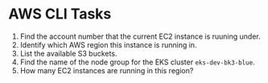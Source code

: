 # AWS CLI Tasks

1. Find the account number that the current EC2 instance is ruuning under.
2. Identify which AWS region this instance is running in.
3. List the available S3 buckets.
4. Find the name of the node group for the EKS cluster `eks-dev-bk3-blue`.
5. How many EC2 instances are running in this region?
